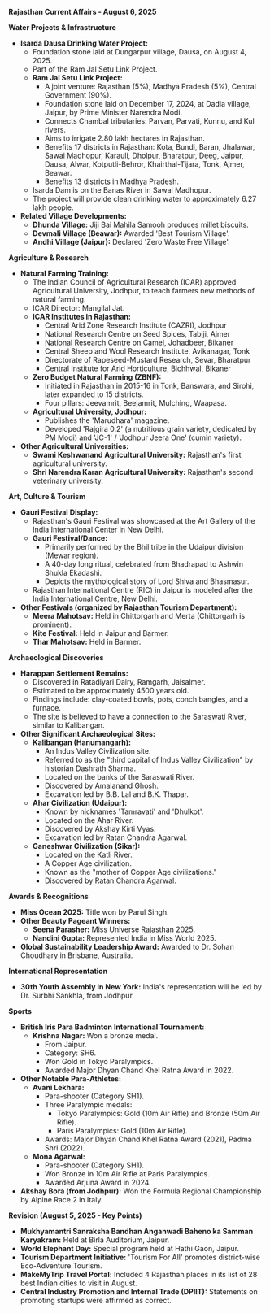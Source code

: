 **Rajasthan Current Affairs - August 6, 2025**

**Water Projects & Infrastructure**
*   **Isarda Dausa Drinking Water Project:**
    *   Foundation stone laid at Dungarpur village, Dausa, on August 4, 2025.
    *   Part of the Ram Jal Setu Link Project.
    *   **Ram Jal Setu Link Project:**
        *   A joint venture: Rajasthan (5%), Madhya Pradesh (5%), Central Government (90%).
        *   Foundation stone laid on December 17, 2024, at Dadia village, Jaipur, by Prime Minister Narendra Modi.
        *   Connects Chambal tributaries: Parvan, Parvati, Kunnu, and Kul rivers.
        *   Aims to irrigate 2.80 lakh hectares in Rajasthan.
        *   Benefits 17 districts in Rajasthan: Kota, Bundi, Baran, Jhalawar, Sawai Madhopur, Karauli, Dholpur, Bharatpur, Deeg, Jaipur, Dausa, Alwar, Kotputli-Behror, Khairthal-Tijara, Tonk, Ajmer, Beawar.
        *   Benefits 13 districts in Madhya Pradesh.
    *   Isarda Dam is on the Banas River in Sawai Madhopur.
    *   The project will provide clean drinking water to approximately 6.27 lakh people.
*   **Related Village Developments:**
    *   **Dhunda Village:** Jiji Bai Mahila Samooh produces millet biscuits.
    *   **Devmali Village (Beawar):** Awarded 'Best Tourism Village'.
    *   **Andhi Village (Jaipur):** Declared 'Zero Waste Free Village'.

**Agriculture & Research**
*   **Natural Farming Training:**
    *   The Indian Council of Agricultural Research (ICAR) approved Agricultural University, Jodhpur, to teach farmers new methods of natural farming.
    *   ICAR Director: Mangilal Jat.
    *   **ICAR Institutes in Rajasthan:**
        *   Central Arid Zone Research Institute (CAZRI), Jodhpur
        *   National Research Centre on Seed Spices, Tabiji, Ajmer
        *   National Research Centre on Camel, Johadbeer, Bikaner
        *   Central Sheep and Wool Research Institute, Avikanagar, Tonk
        *   Directorate of Rapeseed-Mustard Research, Sevar, Bharatpur
        *   Central Institute for Arid Horticulture, Bichhwal, Bikaner
    *   **Zero Budget Natural Farming (ZBNF):**
        *   Initiated in Rajasthan in 2015-16 in Tonk, Banswara, and Sirohi, later expanded to 15 districts.
        *   Four pillars: Jeevamrit, Beejamrit, Mulching, Waapasa.
    *   **Agricultural University, Jodhpur:**
        *   Publishes the 'Marudhara' magazine.
        *   Developed 'Rajgira 0.2' (a nutritious grain variety, dedicated by PM Modi) and 'JC-1' / 'Jodhpur Jeera One' (cumin variety).
*   **Other Agricultural Universities:**
    *   **Swami Keshwanand Agricultural University:** Rajasthan's first agricultural university.
    *   **Shri Narendra Karan Agricultural University:** Rajasthan's second veterinary university.

**Art, Culture & Tourism**
*   **Gauri Festival Display:**
    *   Rajasthan's Gauri Festival was showcased at the Art Gallery of the India International Center in New Delhi.
    *   **Gauri Festival/Dance:**
        *   Primarily performed by the Bhil tribe in the Udaipur division (Mewar region).
        *   A 40-day long ritual, celebrated from Bhadrapad to Ashwin Shukla Ekadashi.
        *   Depicts the mythological story of Lord Shiva and Bhasmasur.
    *   Rajasthan International Centre (RIC) in Jaipur is modeled after the India International Centre, New Delhi.
*   **Other Festivals (organized by Rajasthan Tourism Department):**
    *   **Meera Mahotsav:** Held in Chittorgarh and Merta (Chittorgarh is prominent).
    *   **Kite Festival:** Held in Jaipur and Barmer.
    *   **Thar Mahotsav:** Held in Barmer.

**Archaeological Discoveries**
*   **Harappan Settlement Remains:**
    *   Discovered in Ratadiyari Dairy, Ramgarh, Jaisalmer.
    *   Estimated to be approximately 4500 years old.
    *   Findings include: clay-coated bowls, pots, conch bangles, and a furnace.
    *   The site is believed to have a connection to the Saraswati River, similar to Kalibangan.
*   **Other Significant Archaeological Sites:**
    *   **Kalibangan (Hanumangarh):**
        *   An Indus Valley Civilization site.
        *   Referred to as the "third capital of Indus Valley Civilization" by historian Dashrath Sharma.
        *   Located on the banks of the Saraswati River.
        *   Discovered by Amalanand Ghosh.
        *   Excavation led by B.B. Lal and B.K. Thapar.
    *   **Ahar Civilization (Udaipur):**
        *   Known by nicknames 'Tamravati' and 'Dhulkot'.
        *   Located on the Ahar River.
        *   Discovered by Akshay Kirti Vyas.
        *   Excavation led by Ratan Chandra Agarwal.
    *   **Ganeshwar Civilization (Sikar):**
        *   Located on the Katli River.
        *   A Copper Age civilization.
        *   Known as the "mother of Copper Age civilizations."
        *   Discovered by Ratan Chandra Agarwal.

**Awards & Recognitions**
*   **Miss Ocean 2025:** Title won by Parul Singh.
*   **Other Beauty Pageant Winners:**
    *   **Seena Parasher:** Miss Universe Rajasthan 2025.
    *   **Nandini Gupta:** Represented India in Miss World 2025.
*   **Global Sustainability Leadership Award:** Awarded to Dr. Sohan Choudhary in Brisbane, Australia.

**International Representation**
*   **30th Youth Assembly in New York:** India's representation will be led by Dr. Surbhi Sankhla, from Jodhpur.

**Sports**
*   **British Iris Para Badminton International Tournament:**
    *   **Krishna Nagar:** Won a bronze medal.
        *   From Jaipur.
        *   Category: SH6.
        *   Won Gold in Tokyo Paralympics.
        *   Awarded Major Dhyan Chand Khel Ratna Award in 2022.
*   **Other Notable Para-Athletes:**
    *   **Avani Lekhara:**
        *   Para-shooter (Category SH1).
        *   Three Paralympic medals:
            *   Tokyo Paralympics: Gold (10m Air Rifle) and Bronze (50m Air Rifle).
            *   Paris Paralympics: Gold (10m Air Rifle).
        *   Awards: Major Dhyan Chand Khel Ratna Award (2021), Padma Shri (2022).
    *   **Mona Agarwal:**
        *   Para-shooter (Category SH1).
        *   Won Bronze in 10m Air Rifle at Paris Paralympics.
        *   Awarded Arjuna Award in 2024.
*   **Akshay Bora (from Jodhpur):** Won the Formula Regional Championship by Alpine Race 2 in Italy.

**Revision (August 5, 2025 - Key Points)**
*   **Mukhyamantri Sanraksha Bandhan Anganwadi Baheno ka Samman Karyakram:** Held at Birla Auditorium, Jaipur.
*   **World Elephant Day:** Special program held at Hathi Gaon, Jaipur.
*   **Tourism Department Initiative:** 'Tourism For All' promotes district-wise Eco-Adventure Tourism.
*   **MakeMyTrip Travel Portal:** Included 4 Rajasthan places in its list of 28 best Indian cities to visit in August.
*   **Central Industry Promotion and Internal Trade (DPIIT):** Statements on promoting startups were affirmed as correct.